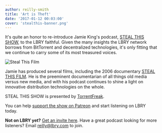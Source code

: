 ```yaml
---
author: reilly-smith
title: 'Art is Theft'
date: '2017-01-12 00:03:00'
cover: 'stealthis-banner.png'
---
```


It's quite an honor to re-introduce Jamie King's podcast, [STEAL THIS SHOW](https://stealthisshow.com), to the LBRY faithful. Given the many insights the LBRY network borrows from BitTorrent and decentralized technologies, it's only fitting that we continue to carry some of its most treasured voices.

![Steal This Film](/img/news/stealthis-inline.png)

Jamie has produced several films, including the 2006 documentary [STEAL THIS FILM](https://www.stealthisfilm.com/Part2/index.php). He is the preeminent documentarian of all things old media versus new media, and with his podcast continues to shine a light on innovative distribution technologies on the whole.

STEAL THIS SHOW is presented by [TorrentFreak](https://torrentfreak.com).

You can help [support the show on Patreon](https://www.patreon.com/stealthisshow) and start listening on LBRY today.

**Not on LBRY yet?** [Get an invite here](/get). Have a great podcast looking for more listeners? Email [reilly@lbry.com](mailto:reilly@lbry.com) to join.
